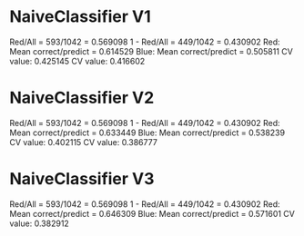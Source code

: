 # NaiveClassifier V1

Red/All = 593/1042 = 0.569098
1 - Red/All = 449/1042 = 0.430902
Red: Mean correct/predict = 0.614529
Blue: Mean correct/predict = 0.505811
CV value: 0.425145
CV value: 0.416602

# NaiveClassifier V2

Red/All = 593/1042 = 0.569098
1 - Red/All = 449/1042 = 0.430902
Red: Mean correct/predict = 0.633449
Blue: Mean correct/predict = 0.538239
CV value: 0.402115
CV value: 0.386777

# NaiveClassifier V3
Red/All = 593/1042 = 0.569098
1 - Red/All = 449/1042 = 0.430902
Red: Mean correct/predict = 0.646309
Blue: Mean correct/predict = 0.571601
CV value: 0.382912
